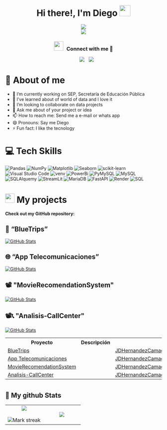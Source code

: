 <div align="center">
  <h1 align="center"><b>Hi there!, I'm Diego </b><img src="https://media.giphy.com/media/hvRJCLFzcasrR4ia7z/giphy.gif" width="35"></h1>
</div>


<div align="center">
  <a href="https://www.linkedin.com/in/juan-diego-hernandez-camacho-5176022aa/">
  <img src="https://readme-typing-svg.demolab.com?font=Fira+Code&pause=1000&center=true&vCenter=true&width=435&lines=%7C+Data+Scientist+%7C;%7C+Data+Engineer+%7C;%7C+Data+Analyst+%7C" />
</a>
</div>

<div align="center">
  <img src="https://imgur.com/eEvKPhf.png">
</div>

<h3 align="center" > <img src="https://media.giphy.com/media/iY8CRBdQXODJSCERIr/giphy.gif" width="30" height="30" style="margin-right: 10px;">Connect with me 🤝 </h3>

<p align="center">

 <div align="center"  class="icons-social" style="margin-left: 10px;">
        <a style="margin-left: 10px;"  target="_blank" href="https://www.linkedin.com/in/juan-diego-hernandez-camacho-5176022aa/">
			<img src="https://img.icons8.com/doodle/40/000000/linkedin--v2.png"></a>
        <a style="margin-left: 10px;" target="_blank" href="https://github.com/JDHernandezCamacho">
		<img src="https://img.icons8.com/doodle/40/000000/github--v1.png"></a>
      </div>

</p>


# 💫 About of me 
- 🔭 I’m currently working on SEP, Secretaría de Educación Pública
- 🌱 I’ve learned about of world of data and I love it
- 👯 I’m looking to collaborate on data projects
- 💬 Ask me about of your project or idea 
- 📫 How to reach me: Send me a e-mail or whats app
- 😄 Pronouns: Say me Diego
- ⚡ Fun fact: I like the tecnology



# 💻 Tech Skills
![Pandas](https://img.shields.io/badge/pandas-%23150458.svg?style=for-the-badge&logo=pandas&logoColor=white)
![NumPy](https://img.shields.io/badge/numpy-%23013243.svg?style=for-the-badge&logo=numpy&logoColor=white)
![Matplotlib](https://img.shields.io/badge/Matplotlib-%23ffffff.svg?style=for-the-badge&logo=Matplotlib&logoColor=black)
![Seaborn](https://img.shields.io/badge/Seaborn-%2370399F.svg?style=for-the-badge&logo=seaborn&logoColor=white)
![scikit-learn](https://img.shields.io/badge/scikit--learn-%23F7931E.svg?style=for-the-badge&logo=scikit-learn&logoColor=white)
![Visual Studio Code](https://img.shields.io/badge/Visual%20Studio%20Code-0078d7.svg?style=for-the-badge&logo=visual-studio-code&logoColor=ffffff)
![venv](https://img.shields.io/badge/Virtualenv-venv-%2300FFFF?style=for-the-badge&logo=python)
![PowerBi](https://img.shields.io/badge/Power_Bi-100000?style=for-the-badge&logo=PowerBi&logoColor=white&labelColor=F7FF13&color=FFF700)
![PyMySQL](https://img.shields.io/badge/PyMySQL-100000?style=for-the-badge&logo=PowerBi&logoColor=white&labelColor=0DD3FF&color=00D9FF)
![MySQL](https://img.shields.io/badge/MySQL-100000?style=for-the-badge&logo=MySQL&logoColor=000000&labelColor=5EECFF&color=5EECFF)
![SQLAlquemy](https://img.shields.io/badge/SQLAlquemy-100000?style=for-the-badge&logo=&logoColor=A78A8A&labelColor=BA9A9A&color=FF759F)
![StreamLit](https://img.shields.io/badge/streamlit-100000?style=for-the-badge&logo=&logoColor=A78A8A&labelColor=BA9A9A&color=7593FF)
![MariaDB](https://img.shields.io/badge/maria_db-100000?style=for-the-badge&logo=&logoColor=A78A8A&labelColor=BA9A9A&color=0073FF)
![FastAPI](https://img.shields.io/badge/FastAPI-005571?style=for-the-badge&logo=fastapi)
![Render](https://img.shields.io/badge/Render-46E3B7.svg?style=for-the-badge&logo=Render&logoColor=white)
![SQL](https://img.shields.io/badge/SQL-100000?style=for-the-badge&logo=SQL&logoColor=000000&labelColor=5EECFF&color=5EECFF)


# <img src="https://media.giphy.com/media/ObNTw8Uzwy6KQ/giphy.gif" width="30px"> My projects

__Check out my GitHub repository:__


## 🚕 “BlueTrips”	
<div>
  <p>
    <a href="https://github.com/JDHernandezCamacho/BlueTrips">
      <img src="https://github-readme-stats.vercel.app/api/pin/?username=JDHernandezCamacho&repo=BlueTrips" alt="GitHub Stats" />
    </a>    
  </p>
</div>

## 🌐 “App Telecomunicaciones”	
<div>
  <p>
    <a href="https://github.com/JDHernandezCamacho/AppTelecomunicaciones">
      <img src="https://github-readme-stats.vercel.app/api/pin/?username=JDHernandezCamacho&repo=AppTelecomunicaciones" alt="GitHub Stats" />
    </a>    
  </p>
</div>

## 📽️ "MovieRecomendationSystem"
<div>
  <p>
    <a href="https://github.com/JDHernandezCamacho/MovieRecomendationSystem">
      <img src="https://github-readme-stats.vercel.app/api/pin/?username=JDHernandezCamacho&repo=MovieRecomendationSystem" alt="GitHub Stats" />
    </a>  
  </p>
</div>

## 📽📞 "Analisis-CallCenter"
<div>
  <p>
    <a href="https://github.com/JDHernandezCamacho/Analisis-CallCenter">
      <img src="https://github-readme-stats.vercel.app/api/pin/?username=JDHernandezCamacho&repo=Analisis-CallCenter" alt="GitHub Stats" />
    </a>  
  </p>
</div>


<table>
<tr>
<th>Proyecto</th>
<th>Descripción</th>
<th>Repositorio</th>
</tr>
<tr>
<td><a href="(link unavailable)">BlueTrips</a></td>
<td></td>
<td><a href="(link unavailable)">JDHernandezCamacho/BlueTrips</a></td>
</tr>
<tr>
<td><a href="(link unavailable)">App Telecomunicaciones</a></td>
<td></td>
<td><a href="(link unavailable)">JDHernandezCamacho/AppTelecomunicaciones</a></td>
</tr>
<tr>
<td><a href="(link unavailable)">MovieRecomendationSystem</a></td>
<td></td>
<td><a href="(link unavailable)">JDHernandezCamacho/MovieRecomendationSystem</a></td>
</tr>
<tr>
<td><a href="(link unavailable)">Analisis-CallCenter</a></td>
<td></td>
<td><a href="(link unavailable)">JDHernandezCamacho/Analisis-CallCenter</a></td>
</tr>
</table>


# <h2>👀 My github Stats</h2>

<table border="0" align="center">
<tr border="0">
<td width="50%" align="center">
  <img  align="center"  src="https://github-readme-stats.vercel.app/api?username=JDHernandezCamacho&theme=cobalt&show_icons=true&count_private=true" />
  <br></br>
  <img  title="🔥 Get streak stats for your profile at git.io/streak-stats" alt="Mark streak" src="https://github-readme-streak-stats.herokuapp.com/?user=JDHernandezCamacho&theme=dark&hide_border=true" />
</td>
<td width="50%" align="center">
  <img  align="center"  src="https://github-readme-stats.anuraghazra1.vercel.app/api/top-langs/?username=JDHernandezCamacho&theme=dark&hide_border=true&no-bg=true&no-frame=true&langs_count=10"/>
  </td>
</tr>
</table>
